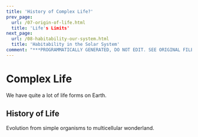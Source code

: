 ```yaml
---
title: 'History of Complex Life?'
prev_page:
  url: /07-origin-of-life.html
  title: 'Life's Limits'
next_page:
  url: /08-habitability-our-system.html
  title: 'Habitability in the Solar System'
comment: "***PROGRAMMATICALLY GENERATED, DO NOT EDIT. SEE ORIGINAL FILES IN /content***"
---
```

Complex Life
====================

We have quite a lot of life forms on Earth.

## History of Life

Evolution from simple organisms to multicellular wonderland.




